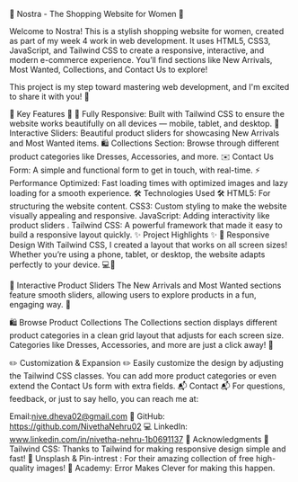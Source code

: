 🌸 Nostra - The Shopping Website for Women 🌸

Welcome to Nostra! This is a stylish shopping website for women, created as part of my week 4 work in web development. It uses HTML5, CSS3, JavaScript, and Tailwind CSS to create a responsive, interactive, and modern e-commerce experience. You’ll find sections like New Arrivals, Most Wanted, Collections, and Contact Us to explore!

This project is my step toward mastering web development, and I'm excited to share it with you! 🎉

🚀 Key Features 🚀
📱 Fully Responsive: Built with Tailwind CSS to ensure the website works beautifully on all devices — mobile, tablet, and desktop.
🎠 Interactive Sliders: Beautiful product sliders for showcasing New Arrivals and Most Wanted items.
🛍️ Collections Section: Browse through different product categories like Dresses, Accessories, and more.
✉️ Contact Us Form: A simple and functional form to get in touch, with real-time.
⚡ Performance Optimized: Fast loading times with optimized images and lazy loading for a smooth experience.
🛠️ Technologies Used 🛠️
HTML5: For structuring the website content.
CSS3: Custom styling to make the website visually appealing and responsive.
JavaScript: Adding interactivity like product sliders .
Tailwind CSS: A powerful framework that made it easy to build a responsive layout quickly.
✨ Project Highlights ✨
🔧 Responsive Design
With Tailwind CSS, I created a layout that works on all screen sizes! Whether you’re using a phone, tablet, or desktop, the website adapts perfectly to your device. 💻📱

🎠 Interactive Product Sliders
The New Arrivals and Most Wanted sections feature smooth sliders, allowing users to explore products in a fun, engaging way. 🎉

🛍️ Browse Product Collections
The Collections section displays different product categories in a clean grid layout that adjusts for each screen size. Categories like Dresses, Accessories, and more are just a click away! 🌟


✏️ Customization & Expansion ✏️
Easily customize the design by adjusting the Tailwind CSS classes.
You can add more product categories or even extend the Contact Us form with extra fields.
📬 Contact 📬
For questions, feedback, or just to say hello, you can reach me at:

Email:nive.dheva02@gmail.com 📧
GitHub: https://github.com/NivethaNehru02 💻
LinkedIn: www.linkedin.com/in/nivetha-nehru-1b0691137
🎉 Acknowledgments 🎉
Tailwind CSS: Thanks to Tailwind for making responsive design simple and fast! 🌸
Unsplash & Pin-intrest : For their amazing collection of free high-quality images! 📸
Academy: Error Makes Clever for making this happen.
